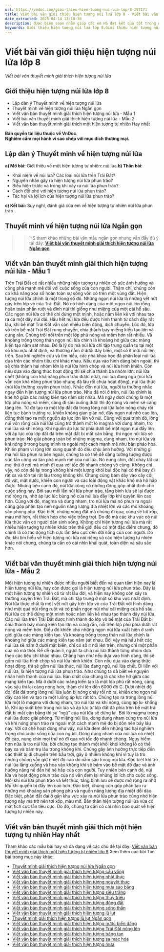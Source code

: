 ```yaml
---
url: https://vndoc.com/gioi-thieu-hien-tuong-nui-lua-lop-8-297171
title: Viết bài văn giới thiệu hiện tượng núi lửa lớp 8 - Viết bài văn thuyết minh giải thích hiện tượng núi lửa - VnDoc.com
date_extracted: 2025-04-14 13:18:30
description: được biên soạn nhằm giúp các em HS đạt kết quả tốt trong quá trình làm bài tập và học tập môn Ngữ văn lớp 8.
keywords: Giới thiệu hiện tượng núi lửa lớp 8,Giới thiệu hiện tượng núi lửa ngắn gọn,Viết văn bản thuyết minh giải thích hiện tượng núi lửa,Giới thiệu hiện tượng núi lửa,Viết văn bản thuyết minh giải thích một hiện tượng tự nhiên,Viết văn bản thuyết minh giải thích hiện tượng núi lửa phun trào,thuyết minh giải thích hiện tượng núi lửa,thuyết minh giải thích hiện tượng núi lửa phun trào,văn bản thuyết minh giải thích hiện tượng núi lửa,văn mẫu lớp 8,ngữ văn 8
---
```


# Viết bài văn giới thiệu hiện tượng núi lửa lớp 8
 _Viết bài văn thuyết minh giải thích hiện tượng núi lửa_
## **Giới thiệu hiện tượng núi lửa lớp 8**
  * Lập dàn ý Thuyết minh về hiện tượng núi lửa
  * Thuyết minh về hiện tượng núi lửa Ngắn gọn
  * Viết văn bản thuyết minh giải thích hiện tượng núi lửa - Mẫu 1
  * Viết bài văn thuyết minh giải thích hiện tượng núi lửa - Mẫu 2
  * Viết văn bản thuyết minh giải thích một hiện tượng tự nhiên Hay nhất

**Bản quyền tài liệu thuộc về VnDoc.  
Nghiêm cấm mọi hành vi sao chép với mục đích thương mại.**
## **Lập dàn ý Thuyết minh về hiện tượng núi lửa**
**a\) Mở bài:** Giới thiệu về một hiện tượng tự nhiên: núi lửa
**b\) Thân bài:**
  * Khái niệm về núi lửa? Các loại núi lửa trên Trái Đất?
  * Nguyên nhân gây ra hiện tượng núi lửa phun trào?
  * Biểu hiện trước và trong khi xảy ra núi lửa phun trào?
  * Cách đối phó với hiện tượng núi lửa phun trào?
  * Tác hại và lợi ích của hiện tượng núi lửa phun trào?

**c\) Kết bài:** Suy nghĩ, đánh giá của em về hiện tượng tự nhiên núi lửa phun trào
## **Thuyết minh về hiện tượng núi lửa Ngắn gọn**
>> HS tham khảo những bài văn mẫu ngắn gọn nhưng vẫn đầy đủ ý tại đây: [**Viết bài văn thuyết minh giải thích hiện tượng núi lửa Ngắn gọn**](<https://vndoc.com/gioi-thieu-hien-tuong-nui-lua-ngan-gon-lop-8-330011>)
## **Viết văn bản thuyết minh giải thích hiện tượng núi lửa - Mẫu 1**
Trên Trái Đất có rất nhiều những hiện tượng tự nhiên có sức ảnh hưởng và công phá mạnh mẽ đối với cuộc sống của con người. Thậm chí, chúng còn có khả năng xóa sổ hoàn toàn sự sống vốn có trên một vùng đất. Hiện tượng núi lửa chính là một trong số đó.
Những ngọn núi lửa là những vết nứt gãy trên lớp vỏ của Trái Đất. Nó có hình dáng của một ngọn núi lớn rỗng hoàn toàn phần ruột và đỉnh núi thì giống như miệng của một cái hố sâu. Các ngọn núi lửa có thể chỉ đứng một mình, hoặc nằm liền kề với nhau tạo ra cả một dãy núi dài. Hầu hết núi lửa đều được hình thành từ cách đây rất lâu, khi bề mặt Trái Đất vẫn còn nhiều biến động, dịch chuyển. Lúc đó, lớp vỏ trên bề mặt Trái Đất rung chuyển, chia thành bảy miếng kiến tạo lớn và cứng rắn. Chúng trôi nổi trên một lớp phủ nóng và mềm hơn rất nhiều. Và khoảng trống trong thân ngọn núi lửa chính là khoảng hở giữa các mảng kiến tạo nằm sát nhau. Đó là lý do mà núi lửa chỉ tập trung quần tụ tại một số khu vực nhất định, và thường nằm ở dưới đáy biển, một số ít mởi nổi lên trên. Sau khi nghiên cứu và tìm hiểu, các nhà khoa học đã phân loại núi lửa dựa trên các nhóm tiêu chí khác nhau. Nếu dựa vào hình dáng bên ngoài, thì sẽ chia thành hai nhóm lớn là núi lửa hình chóp và núi lửa hình khiên. Còn nếu dựa vào dạng thức hoạt động thì sẽ chia thành ba nhóm lớn: núi lửa chết \(không còn khả năng phun trào được nữa\), núi lửa đang ngủ \(núi lửa vẫn còn khả năng phun trào nhưng đã lâu rồi chưa hoạt động\), núi lửa thức \(núi lửa thường xuyên phun trào\).
Nhắc đến núi lửa, người ta thường nhắc ngay đến hiện tượng núi lửa phun trào. Như đã nói ở trên, núi lửa chính là khe hở giữa các mảng kiến tạo nằm sát nhau. Mà ngay dưới chúng là một lớp phủ nóng và mềm, càng đi sâu xuống dưới thì độ nóng và mềm sẽ càng tăng lên. Từ đó tạo ra một lớp đất đá trong lòng núi lửa luôn nóng chảy rồi liên tục bành trướng ra, khiến không gian giãn nở, đẩy ngọn núi nhô cao lên, đồng thời tạo ra một nguồn áp lực lớn lên vỏ núi. Cùng với quá trình đó, lòng núi vốn rỗng của núi lửa cũng trở thành một lò magma với dung nham, tro núi lửa và khí nóng. Khi nguồn áp lực từ phía dưới bề mặt ngọn núi đẩy lên với áp lực của lớp đất đá trên mặt đất bị mất cân bằng, thì ngọn núi lửa sẽ phun trào. Nó giải phóng toàn bộ những magma, dung nham, tro núi lửa và khí nóng ở trong bụng mình ra ngoài một cách mạnh mẽ như bắn pháo hoa. Khiến phạm vi rộng lớn xung quanh đó đều chịu ảnh hưởng.
Với những gì mà núi lửa phun ra bên ngoài, chúng ta có thể dễ dàng tưởng tượng được sức tấn công và tàn phá mạnh mẽ của núi lửa. Nó nung chín, đốt cháy tất cả mọi thứ ở nơi mà mình đi qua với tốc độ nhanh chóng vô cùng. Không chỉ vậy, nó còn để lại trong không khí một lượng khói bụi độc hại có thể bay đi rất xa và tồn tại rất lâu trong không khí. Chúng cũng bám dày vào cây cối, đồ vật, mặt nước, khiến con người và các loài động vật khác khó mà hô hấp được. Nhưng bên cạnh đó, núi lửa cũng có những đóng góp nhất định cho cuộc sống này. Bởi sau mỗi lần núi lửa phun trào, tầng bình lưu sẽ lại được mở rộng ra, nhờ áp lực lúc bùng nổ của núi lửa đẩy lớp khí quyển lên cao hơn. Cùng với đó, magma và dung nham, tro núi lửa mà nó phun ra ngoài cũng góp phần tạo nên nguồn năng lượng địa nhiệt lớn và các mỏ khoáng sản phong phú. Đặc biệt, những vùng đất mà chúng đi qua, cũng sẽ tơi xốp, màu mỡ hơn, rất thích hợp cho việc trồng trọt. Do đó mà các khu vực có núi lửa thức vẫn có người dân sinh sống.
Không chỉ hiện tượng núi lửa mà rất nhiều hiện tượng tự nhiên khác trên thế giới đều có một đặc điểm chung, đó chính là có tác động tích cực lẫn tiêu cực đến đời sống của con người. Do đó, khi tìm hiểu về hiện tượng núi lửa nói riêng và các hiện tượng tự nhiên khác nói chung, chúng ta cần có cái nhìn khái quát, toàn diện và sâu sắc hơn.
## **Viết bài văn thuyết minh giải thích hiện tượng núi lửa - Mẫu 2**
Một hiện tượng tự nhiên được nhiều người biết đến và quan tâm hiện nay là hiện tượng núi lửa, hay còn được gọi là hiện tượng núi lửa phun trào.
Đây là một hiện tượng tự nhiên có từ rất lâu đời, và hiện nay không còn xảy ra thường xuyên trên Trái Đất, mà chỉ tập trung ở một số khu vực nhất định. Núi lửa thực chất là một vết nứt gãy trên lớp vỏ của Trái Đất với hình dáng như một quả núi rỗng ruột và có phần ngọn núi như cái miệng của hố sâu. Núi lửa có thể đứng một mình hoặc nằm liền kề nhau tạo thành dãy núi lửa.
Các núi lửa trên Trái Đất được hình thành do lớp vỏ bề mặt của Trái Đất bị chia thành bảy mảng kiến tạo lớn và cứng rắn, nổi trên lớp phủ phía dưới rất nóng và mềm hơn. Điều đó khiến cho những ngọn núi lửa xuất hiện ở ranh giới giữa các mảng kiến tạo. Và khoảng trống trong thân núi lửa chính là khoảng hở giữa các mảng kiến tạo nằm sát nhau. Bởi vậy mà hầu hết các núi lửa sẽ nằm ở dưới mặt biển, chỉ có số ít nổi lên trên, nhưng chỉ một phần của nó mà thôi. Để dễ quản lí, người ta chia núi lửa thành từng nhóm dựa theo các tiêu chí khác nhau. Chẳng hạn như nếu dựa vào hình dáng, thì sẽ gồm núi lửa hình chóp và núi lửa hình khiên. Còn nếu dựa vào dạng thức hoạt động, thì sẽ gồm núi lửa thức, núi lửa đang ngủ, núi lửa chết.
Đi liền với núi lửa, là hiện tượng núi lửa phun trào. Như chúng ta đã biết về nguyên nhân hình thành của núi lửa. Bản chất của chúng là các khe hở giữa các mảng kiến tạo. Mà ở dưới các mảng kiến tạo là một lớp phủ rất nóng, càng vào sâu thì lại càng nóng hơn, thậm chí lên đến 6000 độ C. Dưới nhiệt độ đó, đất đá trong lòng núi lửa luôn bị nóng chảy rồi nở ra, khiến cho ngọn núi đẩy cao lên và tạo ra một luồng áp lực rất lớn. Chúng tạo ra trong lòng núi lửa một lò magma với dung nham, tro núi lửa và khí nóng, cùng áp lu· khổng lồ. Khi áp suất bên trong núi lửa và áp lực từ lớp đất đá phía trên bề mặt trái đất bị mất cân bằng thì sự “ngủ” của núi lửa sẽ dừng lại. Bởi lò magma trong núi lửa được giải phóng. Từ miệng núi lửa, dòng dung nham cùng tro núi lửa và khí nóng phun trào ra ngoài một cách mạnh mẽ do bị dồn nén bấy lâu nay.
Với cơ chế hoạt động như vậy, núi lửa đem đến những tác hại nghiêm trọng cho cuộc sống của con người. Dòng dung nham của núi lửa có nhiệt độ cao, nung chín mọi thứ nó đi qua với tốc độ nhanh chóng. Nguy hiểm hơn nữa là tro núi lửa, bởi chúng tạo thành một khối khói khổng lồ có thể bay xa và bám trụ lâu trong không khí. Chúng gây ảnh hưởng trực tiếp đến các thiết bị di chuyển trên bầu trời, gây ô nhiễm không khí vì tuy là tro nhưng chúng vẫn giữ nhiệt độ cao do nằm sâu trong núi lửa. Đặc biệt khi tro núi lửa lắng xuống và hòa vào không khí sẽ bám vào bề mặt đồ đạc và ảnh hưởng nặng nề đến hệ hê hấp của con người.
Tuy nhiên bên cạnh đó, núi lửa và hoạt động phun trào của nó vẫn đem lại những lợi ích cho cuộc sống. Mỗi khi núi lửa phun trào và kết thúc, tầng bình lưu sẽ được mở rộng ra nhờ lớp khí quyển bị đẩy lên cao hơn. Đặc biệt, chúng còn góp phần tạo ra những mỏ khoáng sản phong phú và nguồn năng lượng địa nhiệt dồi dào. Đặc biệt, phần đất đai ở gần khu vực xảy ra núi lửa phun trào cũng nhờ hiện tượng này mà trở nên tơi xốp, màu mỡ.
Bản thân hiện tượng núi lửa vừa có mặt tích cực lẫn tiêu cực. Do đó, chúng ta cần có cái nhìn bao quát về hiện tượng tự nhiên này.
## **Viết văn bản thuyết minh giải thích một hiện tượng tự nhiên Hay nhất**
Tham khảo các mẫu bài hay và đa dạng về các chủ đề tại đây: [Viết văn bản thuyết minh giải thích một hiện tượng tự nhiên lớp 8](<https://vndoc.com/viet-van-ban-thuyet-minh-giai-thich-mot-hien-tuong-tu-nhien-lop-8-297167>)
Xem thêm các bài Tìm bài trong mục này khác:
  * [Thuyết minh giải thích hiện tượng núi lửa Ngắn gọn](</gioi-thieu-hien-tuong-nui-lua-ngan-gon-lop-8-330011>)
  * [Viết văn bản thuyết minh giải thích hiện tượng cầu vồng](</viet-van-ban-thuyet-minh-giai-thich-hien-tuong-cau-vong-lop-8-297172>)
  * [Viết văn bản thuyết minh giải thích hiện tượng nhật thực](</viet-van-ban-thuyet-minh-giai-thich-hien-tuong-nhat-thuc-lop-8-297173>)
  * [Viết văn bản thuyết minh giải thích hiện tượng nguyệt thực](</viet-van-ban-thuyet-minh-giai-thich-hien-tuong-nguyet-thuc-lop-8-297175>)
  * [Viết văn bản thuyết minh giải thích hiện tượng mưa sao băng](</viet-van-ban-thuyet-minh-giai-thich-hien-tuong-mua-sao-bang-lop-8-297176>)
  * [Viết văn bản thuyết minh giải thích hiện tượng siêu trăng](</viet-van-ban-thuyet-minh-giai-thich-hien-tuong-sieu-trang-lop-8-297177>)
  * [Viết văn bản thuyết minh giải thích hiện tượng thủy triều](</viet-van-ban-thuyet-minh-giai-thich-hien-tuong-thuy-trieu-lop-8-297178>)
  * [Viết văn bản thuyết minh giải thích hiện tượng động đất](</viet-van-ban-thuyet-minh-giai-thich-hien-tuong-dong-dat-lop-8-297179>)
  * [Viết văn bản thuyết minh giải thích hiện tượng sóng thần](</viet-van-ban-thuyet-minh-giai-thich-hien-tuong-song-than-lop-8-297180>)
  * [Viết văn bản thuyết minh giải thích hiện tượng lũ lụt](</viet-van-ban-thuyet-minh-giai-thich-hien-tuong-lu-lut-lop-8-297181>)
  * [Thuyết minh giải thích hiện tượng lũ lụt Ngắn gọn](</van-ban-thuyet-minh-giai-thich-hien-tuong-lu-lut-ngan-gon-lop-8-330015>)
  * [Viết văn bản thuyết minh giải thích hiện tượng nước biển dâng](</viet-van-ban-thuyet-minh-giai-thich-hien-tuong-nuoc-bien-dang-lop-8-297182>)
  * [Viết văn bản thuyết minh giải thích hiện tượng Trái Đất nóng lên](</viet-van-ban-thuyet-minh-giai-thich-hien-tuong-trai-dat-nong-len-lop-8-297244>)
  * [Viết văn bản thuyết minh giải thích hiện tượng băng tan](</viet-van-ban-thuyet-minh-giai-thich-hien-tuong-bang-tan-o-cac-dia-cuc-lop-8-297245>)
  * [Viết văn bản thuyết minh giải thích hiện tượng sa mạc hóa](</viet-van-ban-thuyet-minh-giai-thich-hien-tuong-sa-mac-hoa-lop-8-297248>)
  * [Viết văn bản thuyết minh giải thích hiện tượng mưa](</thuyet-minh-ve-hien-tuong-tu-nhien-mua-lop-8-306452>)

